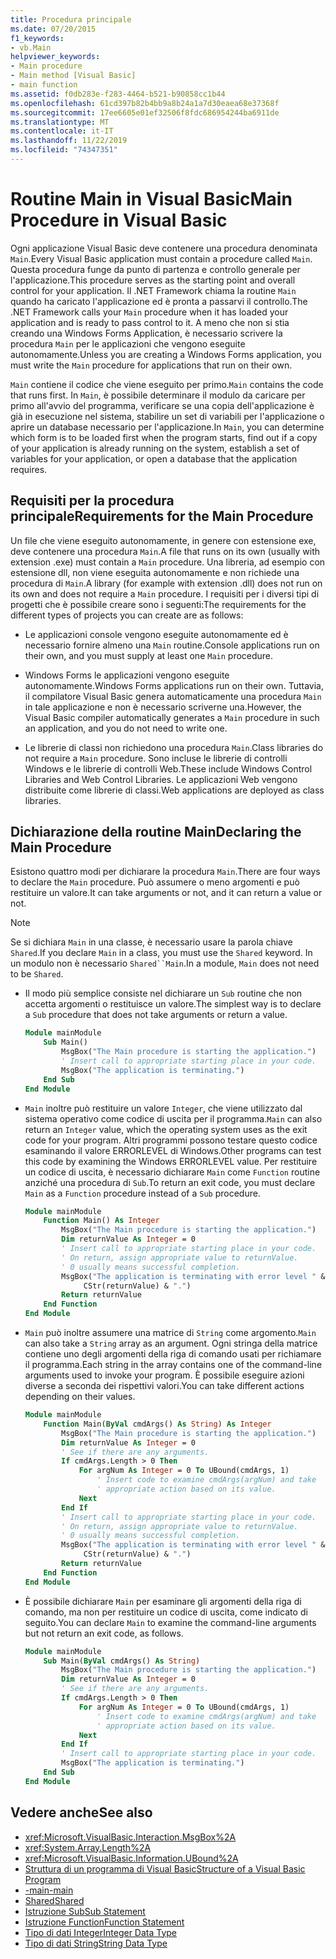 ```yaml
---
title: Procedura principale
ms.date: 07/20/2015
f1_keywords:
- vb.Main
helpviewer_keywords:
- Main procedure
- Main method [Visual Basic]
- main function
ms.assetid: f0db283e-f283-4464-b521-b90858cc1b44
ms.openlocfilehash: 61cd397b82b4bb9a8b24a1a7d30eaea68e37368f
ms.sourcegitcommit: 17ee6605e01ef32506f8fdc686954244ba6911de
ms.translationtype: MT
ms.contentlocale: it-IT
ms.lasthandoff: 11/22/2019
ms.locfileid: "74347351"
---
```

# <a name="main-procedure-in-visual-basic"></a><span data-ttu-id="3b6e2-102">Routine Main in Visual Basic</span><span class="sxs-lookup"><span data-stu-id="3b6e2-102">Main Procedure in Visual Basic</span></span>
<span data-ttu-id="3b6e2-103">Ogni applicazione Visual Basic deve contenere una procedura denominata `Main`.</span><span class="sxs-lookup"><span data-stu-id="3b6e2-103">Every Visual Basic application must contain a procedure called `Main`.</span></span> <span data-ttu-id="3b6e2-104">Questa procedura funge da punto di partenza e controllo generale per l'applicazione.</span><span class="sxs-lookup"><span data-stu-id="3b6e2-104">This procedure serves as the starting point and overall control for your application.</span></span> <span data-ttu-id="3b6e2-105">Il .NET Framework chiama la routine `Main` quando ha caricato l'applicazione ed è pronta a passarvi il controllo.</span><span class="sxs-lookup"><span data-stu-id="3b6e2-105">The .NET Framework calls your `Main` procedure when it has loaded your application and is ready to pass control to it.</span></span> <span data-ttu-id="3b6e2-106">A meno che non si stia creando una Windows Forms Application, è necessario scrivere la procedura `Main` per le applicazioni che vengono eseguite autonomamente.</span><span class="sxs-lookup"><span data-stu-id="3b6e2-106">Unless you are creating a Windows Forms application, you must write the `Main` procedure for applications that run on their own.</span></span>

 <span data-ttu-id="3b6e2-107">`Main` contiene il codice che viene eseguito per primo.</span><span class="sxs-lookup"><span data-stu-id="3b6e2-107">`Main` contains the code that runs first.</span></span> <span data-ttu-id="3b6e2-108">In `Main`, è possibile determinare il modulo da caricare per primo all'avvio del programma, verificare se una copia dell'applicazione è già in esecuzione nel sistema, stabilire un set di variabili per l'applicazione o aprire un database necessario per l'applicazione.</span><span class="sxs-lookup"><span data-stu-id="3b6e2-108">In `Main`, you can determine which form is to be loaded first when the program starts, find out if a copy of your application is already running on the system, establish a set of variables for your application, or open a database that the application requires.</span></span>

## <a name="requirements-for-the-main-procedure"></a><span data-ttu-id="3b6e2-109">Requisiti per la procedura principale</span><span class="sxs-lookup"><span data-stu-id="3b6e2-109">Requirements for the Main Procedure</span></span>
 <span data-ttu-id="3b6e2-110">Un file che viene eseguito autonomamente, in genere con estensione exe, deve contenere una procedura `Main`.</span><span class="sxs-lookup"><span data-stu-id="3b6e2-110">A file that runs on its own (usually with extension .exe) must contain a `Main` procedure.</span></span> <span data-ttu-id="3b6e2-111">Una libreria, ad esempio con estensione dll, non viene eseguita autonomamente e non richiede una procedura di `Main`.</span><span class="sxs-lookup"><span data-stu-id="3b6e2-111">A library (for example with extension .dll) does not run on its own and does not require a `Main` procedure.</span></span> <span data-ttu-id="3b6e2-112">I requisiti per i diversi tipi di progetti che è possibile creare sono i seguenti:</span><span class="sxs-lookup"><span data-stu-id="3b6e2-112">The requirements for the different types of projects you can create are as follows:</span></span>

- <span data-ttu-id="3b6e2-113">Le applicazioni console vengono eseguite autonomamente ed è necessario fornire almeno una `Main` routine.</span><span class="sxs-lookup"><span data-stu-id="3b6e2-113">Console applications run on their own, and you must supply at least one `Main` procedure.</span></span>

- <span data-ttu-id="3b6e2-114">Windows Forms le applicazioni vengono eseguite autonomamente.</span><span class="sxs-lookup"><span data-stu-id="3b6e2-114">Windows Forms applications run on their own.</span></span> <span data-ttu-id="3b6e2-115">Tuttavia, il compilatore Visual Basic genera automaticamente una procedura `Main` in tale applicazione e non è necessario scriverne una.</span><span class="sxs-lookup"><span data-stu-id="3b6e2-115">However, the Visual Basic compiler automatically generates a `Main` procedure in such an application, and you do not need to write one.</span></span>

- <span data-ttu-id="3b6e2-116">Le librerie di classi non richiedono una procedura `Main`.</span><span class="sxs-lookup"><span data-stu-id="3b6e2-116">Class libraries do not require a `Main` procedure.</span></span> <span data-ttu-id="3b6e2-117">Sono incluse le librerie di controlli Windows e le librerie di controlli Web.</span><span class="sxs-lookup"><span data-stu-id="3b6e2-117">These include Windows Control Libraries and Web Control Libraries.</span></span> <span data-ttu-id="3b6e2-118">Le applicazioni Web vengono distribuite come librerie di classi.</span><span class="sxs-lookup"><span data-stu-id="3b6e2-118">Web applications are deployed as class libraries.</span></span>

## <a name="declaring-the-main-procedure"></a><span data-ttu-id="3b6e2-119">Dichiarazione della routine Main</span><span class="sxs-lookup"><span data-stu-id="3b6e2-119">Declaring the Main Procedure</span></span>
 <span data-ttu-id="3b6e2-120">Esistono quattro modi per dichiarare la procedura `Main`.</span><span class="sxs-lookup"><span data-stu-id="3b6e2-120">There are four ways to declare the `Main` procedure.</span></span> <span data-ttu-id="3b6e2-121">Può assumere o meno argomenti e può restituire un valore.</span><span class="sxs-lookup"><span data-stu-id="3b6e2-121">It can take arguments or not, and it can return a value or not.</span></span>

> [!NOTE]
> <span data-ttu-id="3b6e2-122">Se si dichiara `Main` in una classe, è necessario usare la parola chiave `Shared`.</span><span class="sxs-lookup"><span data-stu-id="3b6e2-122">If you declare `Main` in a class, you must use the `Shared` keyword.</span></span> <span data-ttu-id="3b6e2-123">In un modulo non è necessario `Shared``Main`.</span><span class="sxs-lookup"><span data-stu-id="3b6e2-123">In a module, `Main` does not need to be `Shared`.</span></span>

- <span data-ttu-id="3b6e2-124">Il modo più semplice consiste nel dichiarare un `Sub` routine che non accetta argomenti o restituisce un valore.</span><span class="sxs-lookup"><span data-stu-id="3b6e2-124">The simplest way is to declare a `Sub` procedure that does not take arguments or return a value.</span></span>

    ```vb
    Module mainModule
        Sub Main()
            MsgBox("The Main procedure is starting the application.")
            ' Insert call to appropriate starting place in your code.
            MsgBox("The application is terminating.")
        End Sub
    End Module
    ```

- <span data-ttu-id="3b6e2-125">`Main` inoltre può restituire un valore `Integer`, che viene utilizzato dal sistema operativo come codice di uscita per il programma.</span><span class="sxs-lookup"><span data-stu-id="3b6e2-125">`Main` can also return an `Integer` value, which the operating system uses as the exit code for your program.</span></span> <span data-ttu-id="3b6e2-126">Altri programmi possono testare questo codice esaminando il valore ERRORLEVEL di Windows.</span><span class="sxs-lookup"><span data-stu-id="3b6e2-126">Other programs can test this code by examining the Windows ERRORLEVEL value.</span></span> <span data-ttu-id="3b6e2-127">Per restituire un codice di uscita, è necessario dichiarare `Main` come `Function` routine anziché una procedura di `Sub`.</span><span class="sxs-lookup"><span data-stu-id="3b6e2-127">To return an exit code, you must declare `Main` as a `Function` procedure instead of a `Sub` procedure.</span></span>

    ```vb
    Module mainModule
        Function Main() As Integer
            MsgBox("The Main procedure is starting the application.")
            Dim returnValue As Integer = 0
            ' Insert call to appropriate starting place in your code.
            ' On return, assign appropriate value to returnValue.
            ' 0 usually means successful completion.
            MsgBox("The application is terminating with error level " &
                 CStr(returnValue) & ".")
            Return returnValue
        End Function
    End Module
    ```

- <span data-ttu-id="3b6e2-128">`Main` può inoltre assumere una matrice di `String` come argomento.</span><span class="sxs-lookup"><span data-stu-id="3b6e2-128">`Main` can also take a `String` array as an argument.</span></span> <span data-ttu-id="3b6e2-129">Ogni stringa della matrice contiene uno degli argomenti della riga di comando usati per richiamare il programma.</span><span class="sxs-lookup"><span data-stu-id="3b6e2-129">Each string in the array contains one of the command-line arguments used to invoke your program.</span></span> <span data-ttu-id="3b6e2-130">È possibile eseguire azioni diverse a seconda dei rispettivi valori.</span><span class="sxs-lookup"><span data-stu-id="3b6e2-130">You can take different actions depending on their values.</span></span>

    ```vb
    Module mainModule
        Function Main(ByVal cmdArgs() As String) As Integer
            MsgBox("The Main procedure is starting the application.")
            Dim returnValue As Integer = 0
            ' See if there are any arguments.
            If cmdArgs.Length > 0 Then
                For argNum As Integer = 0 To UBound(cmdArgs, 1)
                    ' Insert code to examine cmdArgs(argNum) and take
                    ' appropriate action based on its value.
                Next
            End If
            ' Insert call to appropriate starting place in your code.
            ' On return, assign appropriate value to returnValue.
            ' 0 usually means successful completion.
            MsgBox("The application is terminating with error level " &
                 CStr(returnValue) & ".")
            Return returnValue
        End Function
    End Module
    ```

- <span data-ttu-id="3b6e2-131">È possibile dichiarare `Main` per esaminare gli argomenti della riga di comando, ma non per restituire un codice di uscita, come indicato di seguito.</span><span class="sxs-lookup"><span data-stu-id="3b6e2-131">You can declare `Main` to examine the command-line arguments but not return an exit code, as follows.</span></span>

    ```vb
    Module mainModule
        Sub Main(ByVal cmdArgs() As String)
            MsgBox("The Main procedure is starting the application.")
            Dim returnValue As Integer = 0
            ' See if there are any arguments.
            If cmdArgs.Length > 0 Then
                For argNum As Integer = 0 To UBound(cmdArgs, 1)
                    ' Insert code to examine cmdArgs(argNum) and take
                    ' appropriate action based on its value.
                Next
            End If
            ' Insert call to appropriate starting place in your code.
            MsgBox("The application is terminating.")
        End Sub
    End Module
    ```
  
## <a name="see-also"></a><span data-ttu-id="3b6e2-132">Vedere anche</span><span class="sxs-lookup"><span data-stu-id="3b6e2-132">See also</span></span>

- <xref:Microsoft.VisualBasic.Interaction.MsgBox%2A>
- <xref:System.Array.Length%2A>
- <xref:Microsoft.VisualBasic.Information.UBound%2A>
- [<span data-ttu-id="3b6e2-133">Struttura di un programma di Visual Basic</span><span class="sxs-lookup"><span data-stu-id="3b6e2-133">Structure of a Visual Basic Program</span></span>](../../../visual-basic/programming-guide/program-structure/structure-of-a-visual-basic-program.md)
- [<span data-ttu-id="3b6e2-134">-main</span><span class="sxs-lookup"><span data-stu-id="3b6e2-134">-main</span></span>](../../../visual-basic/reference/command-line-compiler/main.md)
- [<span data-ttu-id="3b6e2-135">Shared</span><span class="sxs-lookup"><span data-stu-id="3b6e2-135">Shared</span></span>](../../../visual-basic/language-reference/modifiers/shared.md)
- [<span data-ttu-id="3b6e2-136">Istruzione Sub</span><span class="sxs-lookup"><span data-stu-id="3b6e2-136">Sub Statement</span></span>](../../../visual-basic/language-reference/statements/sub-statement.md)
- [<span data-ttu-id="3b6e2-137">Istruzione Function</span><span class="sxs-lookup"><span data-stu-id="3b6e2-137">Function Statement</span></span>](../../../visual-basic/language-reference/statements/function-statement.md)
- [<span data-ttu-id="3b6e2-138">Tipo di dati Integer</span><span class="sxs-lookup"><span data-stu-id="3b6e2-138">Integer Data Type</span></span>](../../../visual-basic/language-reference/data-types/integer-data-type.md)
- [<span data-ttu-id="3b6e2-139">Tipo di dati String</span><span class="sxs-lookup"><span data-stu-id="3b6e2-139">String Data Type</span></span>](../../../visual-basic/language-reference/data-types/string-data-type.md)
